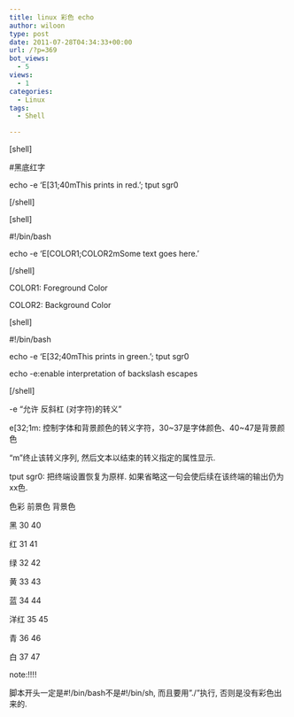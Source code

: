 ```yaml
---
title: linux 彩色 echo
author: wiloon
type: post
date: 2011-07-28T04:34:33+00:00
url: /?p=369
bot_views:
  - 5
views:
  - 1
categories:
  - Linux
tags:
  - Shell

---
```

[shell]
  
#黑底红字
  
echo -e &#8216;E[31;40mThis prints in red.&#8217;; tput sgr0
  
[/shell]

[shell]
  
#!/bin/bash
  
echo -e &#8216;E[COLOR1;COLOR2mSome text goes here.&#8217;
  
[/shell]

COLOR1: Foreground Color
  
COLOR2: Background Color

[shell]
  
#!/bin/bash
  
echo -e &#8216;E[32;40mThis prints in green.&#8217;; tput sgr0
  
echo -e:enable interpretation of backslash escapes
  
[/shell]

-e &#8220;允许 反斜杠 (对字符)的转义&#8221;
  
e[32;1m: 控制字体和背景颜色的转义字符，30~37是字体颜色、40~47是背景颜色
  
&#8220;m&#8221;终止该转义序列, 然后文本以结束的转义指定的属性显示.
  
tput sgr0: 把终端设置恢复为原样. 如果省略这一句会使后续在该终端的输出仍为xx色.

色彩 前景色 背景色
  
黑 30 40
  
红 31 41
  
绿 32 42
  
黄 33 43
  
蓝 34 44
  
洋红 35 45
  
青 36 46
  
白 37 47

note:!!!!
  
脚本开头一定是#!/bin/bash不是#!/bin/sh, 而且要用&#8221;./&#8221;执行, 否则是没有彩色出来的.